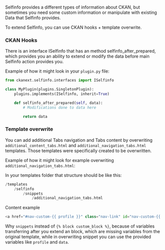 Selfinfo provides a different types of information about CKAN, but sometimes you need some custom information or manipulate with existing Data that Selfinfo provides.

To extend Selfinfo, you can use CKAN hooks + template overwrite.

### CKAN Hooks

There is an interface ISelfinfo that has an method selfinfo_after_prepared, which provides you an ability to extend or modify the data before main Selfinfo action provides you.

Example of how it might look in your `plugin.py` file:

``` py
from ckanext.selfinfo.interfaces import ISelfinfo

class MyPlugin(plugins.SingletonPlugin):
    plugins.implements(ISelfinfo, inherit=True)

    def selfinfo_after_prepared(self, data):
        # Modifications done to data here

        return data
```

### Template overwrite

You can add additional Tabs navigation and Tabs content by overwriting `additional_content_tabs.html` and `additional_navigation_tabs.html` templates. Those templates were specifically created to be overwritten.

Example of how it might look for example overwriting `additional_navigation_tabs.html`:

In your templates folder that structure should be like this:

``` py
/templates
    /selfinfo
        /snippets
            /additional_navigation_tabs.html
```

Content example

``` py
<a href="#nav-custom-{{ profile }}" class="nav-link" id="nav-custom-{{ profile }}-tab" data-bs-toggle="tab" data-bs-target="#nav-custom-{{ profile }}" role="tab" aria-controls="nav-custom-{{ profile }}" aria-selected="false">Custom Tab</a>
```

Why `snippets` instead of `{% block custom_block %}`, because of variables transferring after you extend an block, which are missing variables from the original template, while in overwriting snippet you can use the provided variables like `profile` and `data`.
